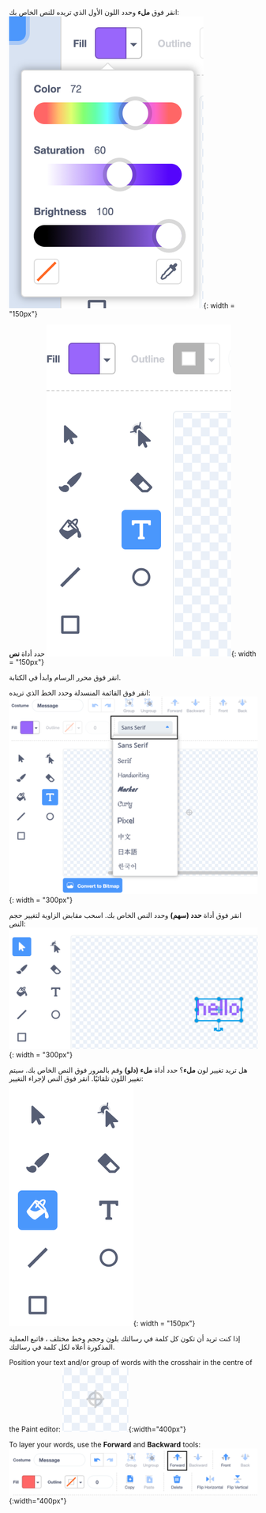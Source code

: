 انقر فوق **ملء** وحدد اللون الأول الذي تريده للنص الخاص بك: ![The Fill colour menu showing sliders to control color, saturation and brightness.](images/from-me-fill-colour.png){: width = "150px"}

حدد أداة **نص** ![The Text tool.](images/from-me-text-tool.png){: width = "150px"}

انقر فوق محرر الرسام وابدأ في الكتابة.

انقر فوق القائمة المنسدلة وحدد الخط الذي تريده: ![The Font drop down menu showing the fonts available to use within Scratch.](images/from-me-text-font.png){: width = "300px"}

انقر فوق أداة **حدد (سهم)** وحدد النص الخاص بك. اسحب مقابض الزاوية لتغيير حجم النص: ![The Select (Arrow) tool and resize handles.](images/from-me-arrow-resize.png){: width = "300px"}

هل تريد تغيير لون **ملء**؟ حدد أداة **ملء (دلو)** وقم بالمرور فوق النص الخاص بك. سيتم تغيير اللون تلقائيًا. انقر فوق النص لإجراء التغيير: ![The Fill (Bucket) tool.](images/from-me-fill-bucket.png){: width = "150px"}

إذا كنت تريد أن تكون كل كلمة في رسالتك بلون وحجم وخط مختلف ، فاتبع العملية المذكورة أعلاه لكل كلمة في رسالتك.

Position your text and/or group of words with the crosshair in the centre of the Paint editor: ![The crosshair.](images/from-me-paint-editor-centre.png){:width="400px"}

To layer your words, use the **Forward** and **Backward** tools: ![The Forward and Backward tools.](images/from-me-paint-editor-forward-backward.png){:width="400px"}
